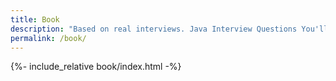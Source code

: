 ```yaml
---
title: Book
description: "Based on real interviews. Java Interview Questions You'll Most Likely Be Asked. A must read for any Java Developer! Succinct and super informative!"
permalink: /book/
---
```


{%- include_relative book/index.html -%}